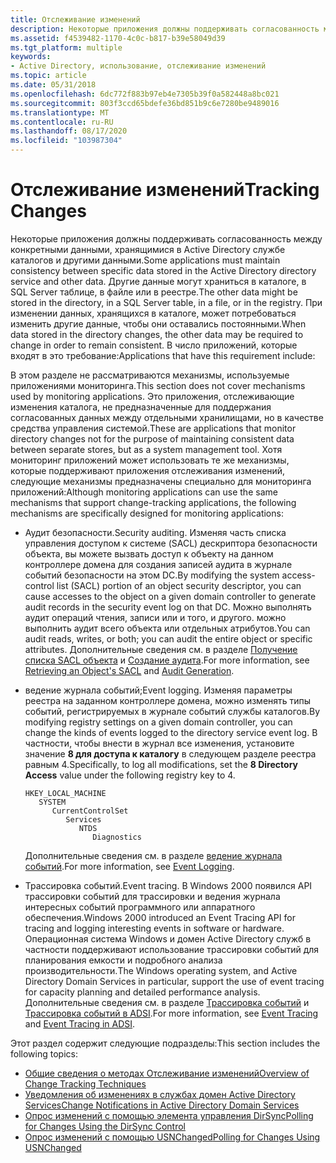```yaml
---
title: Отслеживание изменений
description: Некоторые приложения должны поддерживать согласованность между конкретными данными, хранящимися в Active Directory службе каталогов и другими данными.
ms.assetid: f4539482-1170-4c0c-b817-b39e58049d39
ms.tgt_platform: multiple
keywords:
- Active Directory, использование, отслеживание изменений
ms.topic: article
ms.date: 05/31/2018
ms.openlocfilehash: 6dc772f883b97eb4e7305b39f0a582448a8bc021
ms.sourcegitcommit: 803f3ccd65bdefe36bd851b9c6e7280be9489016
ms.translationtype: MT
ms.contentlocale: ru-RU
ms.lasthandoff: 08/17/2020
ms.locfileid: "103987304"
---
```

# <a name="tracking-changes"></a><span data-ttu-id="f2a17-104">Отслеживание изменений</span><span class="sxs-lookup"><span data-stu-id="f2a17-104">Tracking Changes</span></span>

<span data-ttu-id="f2a17-105">Некоторые приложения должны поддерживать согласованность между конкретными данными, хранящимися в Active Directory службе каталогов и другими данными.</span><span class="sxs-lookup"><span data-stu-id="f2a17-105">Some applications must maintain consistency between specific data stored in the Active Directory directory service and other data.</span></span> <span data-ttu-id="f2a17-106">Другие данные могут храниться в каталоге, в SQL Server таблице, в файле или в реестре.</span><span class="sxs-lookup"><span data-stu-id="f2a17-106">The other data might be stored in the directory, in a SQL Server table, in a file, or in the registry.</span></span> <span data-ttu-id="f2a17-107">При изменении данных, хранящихся в каталоге, может потребоваться изменить другие данные, чтобы они оставались постоянными.</span><span class="sxs-lookup"><span data-stu-id="f2a17-107">When data stored in the directory changes, the other data may be required to change in order to remain consistent.</span></span> <span data-ttu-id="f2a17-108">В число приложений, которые входят в это требование:</span><span class="sxs-lookup"><span data-stu-id="f2a17-108">Applications that have this requirement include:</span></span>

<span data-ttu-id="f2a17-109">В этом разделе не рассматриваются механизмы, используемые приложениями мониторинга.</span><span class="sxs-lookup"><span data-stu-id="f2a17-109">This section does not cover mechanisms used by monitoring applications.</span></span> <span data-ttu-id="f2a17-110">Это приложения, отслеживающие изменения каталога, не предназначенные для поддержания согласованных данных между отдельными хранилищами, но в качестве средства управления системой.</span><span class="sxs-lookup"><span data-stu-id="f2a17-110">These are applications that monitor directory changes not for the purpose of maintaining consistent data between separate stores, but as a system management tool.</span></span> <span data-ttu-id="f2a17-111">Хотя мониторинг приложений может использовать те же механизмы, которые поддерживают приложения отслеживания изменений, следующие механизмы предназначены специально для мониторинга приложений:</span><span class="sxs-lookup"><span data-stu-id="f2a17-111">Although monitoring applications can use the same mechanisms that support change-tracking applications, the following mechanisms are specifically designed for monitoring applications:</span></span>

-   <span data-ttu-id="f2a17-112">Аудит безопасности.</span><span class="sxs-lookup"><span data-stu-id="f2a17-112">Security auditing.</span></span> <span data-ttu-id="f2a17-113">Изменяя часть списка управления доступом к системе (SACL) дескриптора безопасности объекта, вы можете вызвать доступ к объекту на данном контроллере домена для создания записей аудита в журнале событий безопасности на этом DC.</span><span class="sxs-lookup"><span data-stu-id="f2a17-113">By modifying the system access-control list (SACL) portion of an object security descriptor, you can cause accesses to the object on a given domain controller to generate audit records in the security event log on that DC.</span></span> <span data-ttu-id="f2a17-114">Можно выполнять аудит операций чтения, записи или и того, и другого. можно выполнить аудит всего объекта или отдельных атрибутов.</span><span class="sxs-lookup"><span data-stu-id="f2a17-114">You can audit reads, writes, or both; you can audit the entire object or specific attributes.</span></span> <span data-ttu-id="f2a17-115">Дополнительные сведения см. в разделе [Получение списка SACL объекта](retrieving-an-objectampaposs-sacl.md) и [Создание аудита](/windows/desktop/SecAuthZ/audit-generation).</span><span class="sxs-lookup"><span data-stu-id="f2a17-115">For more information, see [Retrieving an Object's SACL](retrieving-an-objectampaposs-sacl.md) and [Audit Generation](/windows/desktop/SecAuthZ/audit-generation).</span></span>
-   <span data-ttu-id="f2a17-116">ведение журнала событий;</span><span class="sxs-lookup"><span data-stu-id="f2a17-116">Event logging.</span></span> <span data-ttu-id="f2a17-117">Изменяя параметры реестра на заданном контроллере домена, можно изменять типы событий, регистрируемых в журнале событий службы каталогов.</span><span class="sxs-lookup"><span data-stu-id="f2a17-117">By modifying registry settings on a given domain controller, you can change the kinds of events logged to the directory service event log.</span></span> <span data-ttu-id="f2a17-118">В частности, чтобы внести в журнал все изменения, установите значение **8 для доступа к каталогу** в следующем разделе реестра равным 4.</span><span class="sxs-lookup"><span data-stu-id="f2a17-118">Specifically, to log all modifications, set the **8 Directory Access** value under the following registry key to 4.</span></span>

    ```
    HKEY_LOCAL_MACHINE
       SYSTEM
          CurrentControlSet
             Services
                NTDS
                   Diagnostics
    ```

    <span data-ttu-id="f2a17-119">Дополнительные сведения см. в разделе [ведение журнала событий](/windows/desktop/EventLog/event-logging).</span><span class="sxs-lookup"><span data-stu-id="f2a17-119">For more information, see [Event Logging](/windows/desktop/EventLog/event-logging).</span></span>

-   <span data-ttu-id="f2a17-120">Трассировка событий.</span><span class="sxs-lookup"><span data-stu-id="f2a17-120">Event tracing.</span></span> <span data-ttu-id="f2a17-121">В Windows 2000 появился API трассировки событий для трассировки и ведения журнала интересных событий программного или аппаратного обеспечения.</span><span class="sxs-lookup"><span data-stu-id="f2a17-121">Windows 2000 introduced an Event Tracing API for tracing and logging interesting events in software or hardware.</span></span> <span data-ttu-id="f2a17-122">Операционная система Windows и домен Active Directory служб в частности поддерживают использование трассировки событий для планирования емкости и подробного анализа производительности.</span><span class="sxs-lookup"><span data-stu-id="f2a17-122">The Windows operating system, and Active Directory Domain Services in particular, support the use of event tracing for capacity planning and detailed performance analysis.</span></span> <span data-ttu-id="f2a17-123">Дополнительные сведения см. в разделе [Трассировка событий](/windows/desktop/ETW/event-tracing-portal) и [Трассировка событий в ADSI](/windows/desktop/ADSI/adsi-and-etw).</span><span class="sxs-lookup"><span data-stu-id="f2a17-123">For more information, see [Event Tracing](/windows/desktop/ETW/event-tracing-portal) and [Event Tracing in ADSI](/windows/desktop/ADSI/adsi-and-etw).</span></span>

<span data-ttu-id="f2a17-124">Этот раздел содержит следующие подразделы:</span><span class="sxs-lookup"><span data-stu-id="f2a17-124">This section includes the following topics:</span></span>

-   [<span data-ttu-id="f2a17-125">Общие сведения о методах Отслеживание изменений</span><span class="sxs-lookup"><span data-stu-id="f2a17-125">Overview of Change Tracking Techniques</span></span>](overview-of-change-tracking-techniques.md)
-   [<span data-ttu-id="f2a17-126">Уведомления об изменениях в службах домен Active Directory Services</span><span class="sxs-lookup"><span data-stu-id="f2a17-126">Change Notifications in Active Directory Domain Services</span></span>](change-notifications-in-active-directory-domain-services.md)
-   [<span data-ttu-id="f2a17-127">Опрос изменений с помощью элемента управления DirSync</span><span class="sxs-lookup"><span data-stu-id="f2a17-127">Polling for Changes Using the DirSync Control</span></span>](polling-for-changes-using-the-dirsync-control.md)
-   [<span data-ttu-id="f2a17-128">Опрос изменений с помощью USNChanged</span><span class="sxs-lookup"><span data-stu-id="f2a17-128">Polling for Changes Using USNChanged</span></span>](polling-for-changes-using-usnchanged.md)

 

 